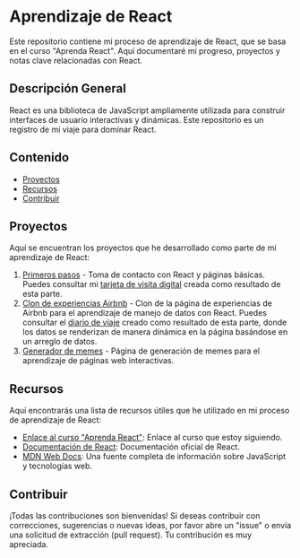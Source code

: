 # Aprendizaje de React

Este repositorio contiene mi proceso de aprendizaje de React, que se basa en el curso "Aprenda React". Aquí documentaré mi progreso, proyectos y notas clave relacionadas con React.

## Descripción General

React es una biblioteca de JavaScript ampliamente utilizada para construir interfaces de usuario interactivas y dinámicas. Este repositorio es un registro de mi viaje para dominar React.

## Contenido

- [Proyectos](#proyectos)
- [Recursos](#recursos)
- [Contribuir](#contribuir)

## Proyectos

Aquí se encuentran los proyectos que he desarrollado como parte de mi aprendizaje de React:

1. [Primeros pasos](/Primera%20p%C3%A1gina%20con%20React) - Toma de contacto con React y páginas básicas. Puedes consultar mi [tarjeta de visita digital](https://tourmaline-kitsune-e36550.netlify.app/) creada como resultado de esta parte.
2. [Clon de experiencias Airbnb](/airbnb-experiences-clon) - Clon de la página de experiencias de Airbnb para el aprendizaje de manejo de datos con React. Puedes consultar el [diario de viaje](https://eloquent-bubblegum-6779f1.netlify.app/) creado como resultado de esta parte, donde los datos se renderizan de manera dinámica en la página basándose en un arreglo de datos.
3. [Generador de memes](/interactive-web-app) - Página de generación de memes para el aprendizaje de páginas web interactivas.

## Recursos

Aquí encontrarás una lista de recursos útiles que he utilizado en mi proceso de aprendizaje de React:

- [Enlace al curso "Aprenda React"](https://www.coursera.org/learn/learn-react): Enlace al curso que estoy siguiendo.
- [Documentación de React](https://reactjs.org/docs/getting-started.html): Documentación oficial de React.
- [MDN Web Docs](https://developer.mozilla.org/es/docs/Web/JavaScript): Una fuente completa de información sobre JavaScript y tecnologías web.


## Contribuir

¡Todas las contribuciones son bienvenidas! Si deseas contribuir con correcciones, sugerencias o nuevas ideas, por favor abre un "issue" o envía una solicitud de extracción (pull request). Tu contribución es muy apreciada.

